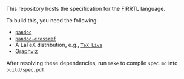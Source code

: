 This repository hosts the specification for the FIRRTL language.

To build this, you need the following:

  - [`pandoc`](https://pandoc.org/)
  - [`pandoc-crossref`](https://lierdakil.github.io/pandoc-crossref/)
  - A LaTeX distribution, e.g., [`TeX Live`](https://tug.org/texlive/)
  - [Graphviz](https://graphviz.org/)

After resolving these dependencies, run `make` to compile `spec.md` into
`build/spec.pdf`.
